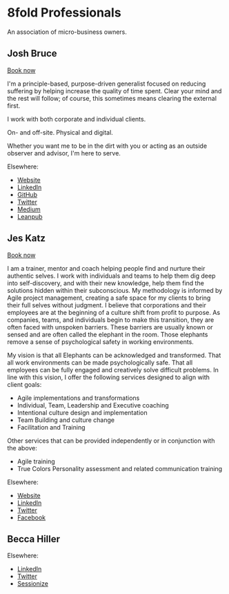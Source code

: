 # 8fold Professionals

An association of micro-business owners.

## Josh Bruce

[Book now](https://calendly.com/joshbruce/)

I'm a principle-based, purpose-driven generalist focused on reducing suffering by helping increase the quality of time spent. Clear your mind and the rest will follow; of course, this sometimes means clearing the external first.

I work with both corporate and individual clients.

On- and off-site. Physical and digital.

Whether you want me to be in the dirt with you or acting as an outside observer and advisor, I'm here to serve.

Elsewhere:

- [Website](https://joshbruce.com/)
- [LinkedIn](https://linkedin.com/in/josh-c-bruce/)
- [GitHub](https://github.com/joshbruce)
- [Twitter](https://twitter.com/amidknight)
- [Medium](https://medium.com/@amidknight)
- [Leanpub](https://leanpub.com/u/joshuabruce)

## Jes Katz

[Book now](https://calendly.com/jessicakatz)

I am a trainer, mentor and coach helping people find and nurture their authentic selves. I work with individuals and teams to help them dig deep into self-discovery, and with their new knowledge, help them find the solutions hidden within their subconscious. My methodology is informed by Agile project management, creating a safe space for my clients to bring their full selves without judgment. I believe that corporations and their employees are at the beginning of a culture shift from profit to purpose. As companies, teams, and individuals begin to make this transition, they are often faced with unspoken barriers. These barriers are usually known or sensed and are often called the elephant in the room. Those elephants remove a sense of psychological safety in working environments.

My vision is that all Elephants can be acknowledged and transformed. That all work environments can be made psychologically safe. That all employees can be fully engaged and creatively solve difficult problems. In line with this vision, I offer the following services designed to align with client goals:

* Agile implementations and transformations
* Individual, Team, Leadership and Executive coaching
* Intentional culture design and implementation
* Team Building and culture change
* Facilitation and Training

Other services that can be provided independently or in conjunction with the above:

* Agile training
* True Colors Personality assessment and related communication training

Elsewhere:

- [Website](http://liberatedelephant.com/)
- [LinkedIn](https://www.linkedin.com/in/jeskatz/)
- [Twitter](https://twitter.com/ElephantTaming)
- [Facebook](https://facebook.com/liberatedelephant)

## Becca Hiller

Elsewhere:

- [LinkedIn](https://www.linkedin.com/in/becca-hiller-8092979a/)
- [Twitter](https://twitter.com/IntentAgility)
- [Sessionize](https://sessionize.com/becca-hiller)